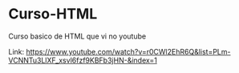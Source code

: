 # Curso-HTML

Curso basico de HTML que vi no youtube

Link: https://www.youtube.com/watch?v=r0CWl2EhR6Q&list=PLm-VCNNTu3LlXF_xsvl6fzf9KBFb3jHN-&index=1